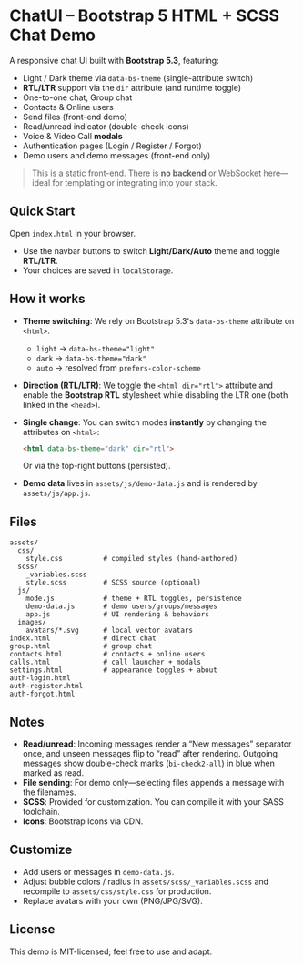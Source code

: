 # ChatUI – Bootstrap 5 HTML + SCSS Chat Demo

A responsive chat UI built with **Bootstrap 5.3**, featuring:
- Light / Dark theme via `data-bs-theme` (single-attribute switch)
- **RTL/LTR** support via the `dir` attribute (and runtime toggle)
- One-to-one chat, Group chat
- Contacts & Online users
- Send files (front-end demo)
- Read/unread indicator (double-check icons)
- Voice & Video Call **modals**
- Authentication pages (Login / Register / Forgot)
- Demo users and demo messages (front-end only)

> This is a static front-end. There is **no backend** or WebSocket here—ideal for templating or integrating into your stack.

## Quick Start

Open `index.html` in your browser.

- Use the navbar buttons to switch **Light/Dark/Auto** theme and toggle **RTL/LTR**.  
- Your choices are saved in `localStorage`.

## How it works

- **Theme switching**: We rely on Bootstrap 5.3's `data-bs-theme` attribute on `<html>`.  
  - `light` → `data-bs-theme="light"`  
  - `dark`  → `data-bs-theme="dark"`  
  - `auto`  → resolved from `prefers-color-scheme`

- **Direction (RTL/LTR)**: We toggle the `<html dir="rtl">` attribute and enable the **Bootstrap RTL** stylesheet while disabling the LTR one (both linked in the `<head>`).

- **Single change**: You can switch modes **instantly** by changing the attributes on `<html>`:
  ```html
  <html data-bs-theme="dark" dir="rtl">
  ```
  Or via the top-right buttons (persisted).

- **Demo data** lives in `assets/js/demo-data.js` and is rendered by `assets/js/app.js`.

## Files

```
assets/
  css/
    style.css          # compiled styles (hand-authored)
  scss/
    _variables.scss
    style.scss         # SCSS source (optional)
  js/
    mode.js            # theme + RTL toggles, persistence
    demo-data.js       # demo users/groups/messages
    app.js             # UI rendering & behaviors
  images/
    avatars/*.svg      # local vector avatars
index.html             # direct chat
group.html             # group chat
contacts.html          # contacts + online users
calls.html             # call launcher + modals
settings.html          # appearance toggles + about
auth-login.html
auth-register.html
auth-forgot.html
```

## Notes

- **Read/unread**: Incoming messages render a “New messages” separator once, and unseen messages flip to “read” after rendering. Outgoing messages show double-check marks (`bi-check2-all`) in blue when marked as read.
- **File sending**: For demo only—selecting files appends a message with the filenames.
- **SCSS**: Provided for customization. You can compile it with your SASS toolchain.
- **Icons**: Bootstrap Icons via CDN.

## Customize

- Add users or messages in `demo-data.js`.
- Adjust bubble colors / radius in `assets/scss/_variables.scss` and recompile to `assets/css/style.css` for production.
- Replace avatars with your own (PNG/JPG/SVG).

## License

This demo is MIT-licensed; feel free to use and adapt.